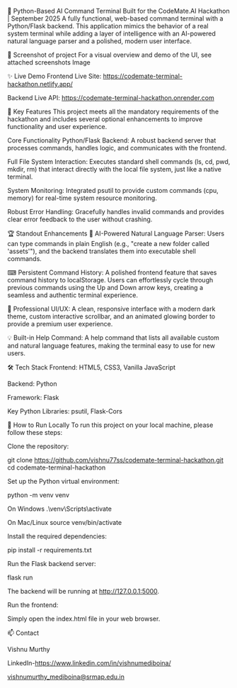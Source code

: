 🚀 Python-Based AI Command Terminal Built for the CodeMate.AI Hackathon | September 2025 A fully functional, web-based command terminal with a Python/Flask backend. This application mimics the behavior of a real system terminal while adding a layer of intelligence with an AI-powered natural language parser and a polished, modern user interface.

📸 Screenshot of project For a visual overview and demo of the UI, see attached screenshots Image 

✨ Live Demo Frontend Live Site: https://codemate-terminal-hackathon.netlify.app/

Backend Live API: https://codemate-terminal-hackathon.onrender.com

🌟 Key Features This project meets all the mandatory requirements of the hackathon and includes several optional enhancements to improve functionality and user experience.

Core Functionality Python/Flask Backend: A robust backend server that processes commands, handles logic, and communicates with the frontend.

Full File System Interaction: Executes standard shell commands (ls, cd, pwd, mkdir, rm) that interact directly with the local file system, just like a native terminal.

System Monitoring: Integrated psutil to provide custom commands (cpu, memory) for real-time system resource monitoring.

Robust Error Handling: Gracefully handles invalid commands and provides clear error feedback to the user without crashing.

🏆 Standout Enhancements 🧠 AI-Powered Natural Language Parser: Users can type commands in plain English (e.g., "create a new folder called 'assets'"), and the backend translates them into executable shell commands.

⌨ Persistent Command History: A polished frontend feature that saves command history to localStorage. Users can effortlessly cycle through previous commands using the Up and Down arrow keys, creating a seamless and authentic terminal experience.

🎨 Professional UI/UX: A clean, responsive interface with a modern dark theme, custom interactive scrollbar, and an animated glowing border to provide a premium user experience.

💡 Built-in Help Command: A help command that lists all available custom and natural language features, making the terminal easy to use for new users.

🛠 Tech Stack Frontend: HTML5, CSS3, Vanilla JavaScript

Backend: Python

Framework: Flask

Key Python Libraries: psutil, Flask-Cors

🚀 How to Run Locally To run this project on your local machine, please follow these steps:

Clone the repository:

git clone https://github.com/vishnu77ss/codemate-terminal-hackathon.git cd codemate-terminal-hackathon

Set up the Python virtual environment:

python -m venv venv

On Windows
.\venv\Scripts\activate

On Mac/Linux
source venv/bin/activate

Install the required dependencies:

pip install -r requirements.txt

Run the Flask backend server:

flask run

The backend will be running at http://127.0.0.1:5000.

Run the frontend:

Simply open the index.html file in your web browser.

📫 Contact

Vishnu Murthy

LinkedIn-https://www.linkedin.com/in/vishnumediboina/

vishnumurthy_mediboina@srmap.edu.in